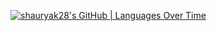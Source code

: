 [![shauryak28's GitHub | Languages Over Time](https://stats.quine.sh/shauryak28/languages-over-time?theme=light)](https://quine.sh)
